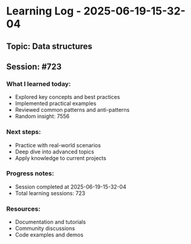 # Learning Log - 2025-06-19-15-32-04

## Topic: Data structures
## Session: #723

### What I learned today:
- Explored key concepts and best practices
- Implemented practical examples  
- Reviewed common patterns and anti-patterns
- Random insight: 7556

### Next steps:
- Practice with real-world scenarios
- Deep dive into advanced topics
- Apply knowledge to current projects

### Progress notes:
- Session completed at 2025-06-19-15-32-04
- Total learning sessions: 723

### Resources:
- Documentation and tutorials
- Community discussions
- Code examples and demos
